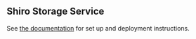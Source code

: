 ## Shiro Storage Service

See [the documentation](https://docs.storage.shiro.network/deployment/service) for set up and deployment instructions.

